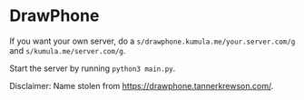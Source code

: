 # DrawPhone

If you want your own server, do a `s/drawphone.kumula.me/your.server.com/g` and `s/kumula.me/server.com/g`.

Start the server by running `python3 main.py`.

Disclaimer: Name stolen from https://drawphone.tannerkrewson.com/.
